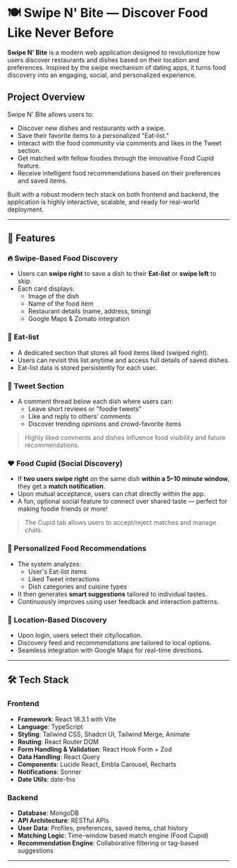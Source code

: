 # 🍽️ Swipe N' Bite — Discover Food Like Never Before

**Swipe N' Bite** is a modern web application designed to revolutionize how users discover restaurants and dishes based on their location and preferences. Inspired by the swipe mechanism of dating apps, it turns food discovery into an engaging, social, and personalized experience.

## Project Overview

Swipe N' Bite allows users to:
- Discover new dishes and restaurants with a swipe.
- Save their favorite items to a personalized "Eat-list."
- Interact with the food community via comments and likes in the Tweet section.
- Get matched with fellow foodies through the innovative Food Cupid feature.
- Receive intelligent food recommendations based on their preferences and saved items.

Built with a robust modern tech stack on both frontend and backend, the application is highly interactive, scalable, and ready for real-world deployment.

---

## 🌟 Features

### 🔥 Swipe-Based Food Discovery

- Users can **swipe right** to save a dish to their **Eat-list** or **swipe left** to skip.
- Each card displays:
  - Image of the dish
  - Name of the food item
  - Restaurant details (name, address, timing)
  - Google Maps & Zomato integration

### 📂 Eat-list

- A dedicated section that stores all food items liked (swiped right).
- Users can revisit this list anytime and access full details of saved dishes.
- Eat-list data is stored persistently for each user.

### 💬 Tweet Section

- A comment thread below each dish where users can:
  - Leave short reviews or "foodie tweets"
  - Like and reply to others' comments
  - Discover trending opinions and crowd-favorite items

> Highly liked comments and dishes influence food visibility and future recommendations.

### ❤️ Food Cupid (Social Discovery)

- If **two users swipe right** on the same dish **within a 5–10 minute window**, they get a **match notification**.
- Upon mutual acceptance, users can chat directly within the app.
- A fun, optional social feature to connect over shared taste — perfect for making foodie friends or more!

> The Cupid tab allows users to accept/reject matches and manage chats.

### 🔄 Personalized Food Recommendations

- The system analyzes:
  - User's Eat-list items
  - Liked Tweet interactions
  - Dish categories and cuisine types
- It then generates **smart suggestions** tailored to individual tastes.
- Continuously improves using user feedback and interaction patterns.

### 📍 Location-Based Discovery

- Upon login, users select their city/location.
- Discovery feed and recommendations are tailored to local options.
- Seamless integration with Google Maps for real-time directions.

---

## 🛠️ Tech Stack

### Frontend
- **Framework**: React 18.3.1 with Vite
- **Language**: TypeScript
- **Styling**: Tailwind CSS, Shadcn UI, Tailwind Merge, Animate
- **Routing**: React Router DOM
- **Form Handling & Validation**: React Hook Form + Zod
- **Data Handling**: React Query
- **Components**: Lucide React, Embla Carousel, Recharts
- **Notifications**: Sonner
- **Date Utils**: date-fns

### Backend 
- **Database**: MongoDB
- **API Architecture**: RESTful APIs
- **User Data**: Profiles, preferences, saved items, chat history
- **Matching Logic**: Time-window based match engine (Food Cupid)
- **Recommendation Engine**: Collaborative filtering or tag-based suggestions

---
